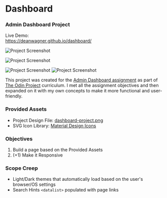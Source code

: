 # Dashboard
### Admin Dashboard Project

Live Demo:  
https://deanwagner.github.io/dashboard/

![Project Screenshot](https://deanwagner.github.io/dashboard/img/dashboard-pc-light.png)

![Project Screenshot](https://deanwagner.github.io/dashboard/img/dashboard-pc-dark.png)

![Project Screenshot](https://deanwagner.github.io/dashboard/img/dashboard-mobile-light.png) ![Project Screenshot](https://deanwagner.github.io/dashboard/img/dashboard-mobile-dark.png)

This project was created for the [Admin Dashboard assignment](https://www.theodinproject.com/paths/full-stack-javascript/courses/intermediate-html-and-css/lessons/admin-dashboard) as part of [The Odin Project](https://www.theodinproject.com) curriculum. I met all the assignment objectives and then expanded on it with my own concepts to make it more functional and user-friendly.

### Provided Assets

* Project Design File: [dashboard-project.png](https://cdn.statically.io/gh/TheOdinProject/curriculum/main/html_css/grid-lessons/project-dashboard/dashboard-project.png)
* SVG Icon Library: [Material Design Icons](https://materialdesignicons.com/)

### Objectives

1. Build a page based on the Provided Assets
2. (+1) Make it Responsive

### Scope Creep

* Light/Dark themes that automatically load based on the user's browser/OS settings
* Search Hints `<datalist>` populated with page links